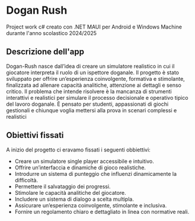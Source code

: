 # Dogan Rush 

Project work c# creato con .NET MAUI per Android e Windows Machine durante l'anno scolastico 2024/2025

## Descrizione dell'app
Dogan-Rush nasce dall’idea di creare un simulatore realistico in cui il giocatore interpreta il ruolo di un ispettore doganale. Il progetto è stato sviluppato per offrire un’esperienza coinvolgente, formativa e stimolante, finalizzata ad allenare capacità analitiche, attenzione ai dettagli e senso critico.
 Il problema che intende risolvere è la mancanza di strumenti interattivi e realistici per simulare il processo decisionale e operativo tipico del lavoro doganale. È pensato per studenti, appassionati di giochi gestionali e chiunque voglia mettersi alla prova in scenari complessi e realistici

## Obiettivi fissati
A inizio del progetto ci eravamo fissati i seguenti obbiettivi:
 - Creare un simulatore single player accessibile e intuitivo.
 - Offrire un’interfaccia e dinamiche di gioco realistiche.
 - Introdurre un sistema di punteggio che influenzi dinamicamente la difficoltà.
 - Permettere il salvataggio dei progressi.
 - Stimolare le capacità analitiche del giocatore.
 - Includere un sistema di dialogo a scelta multipla.
 - Assicurare un’esperienza coinvolgente, stimolante e inclusiva.
 - Fornire un regolamento chiaro e dettagliato in linea con normative reali.
